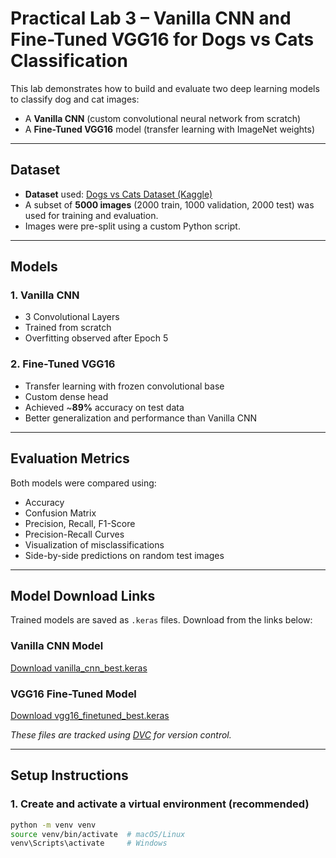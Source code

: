 # Practical Lab 3 – Vanilla CNN and Fine-Tuned VGG16 for Dogs vs Cats Classification

This lab demonstrates how to build and evaluate two deep learning models to classify dog and cat images:

- A **Vanilla CNN** (custom convolutional neural network from scratch)
- A **Fine-Tuned VGG16** model (transfer learning with ImageNet weights)

---

## Dataset

- **Dataset** used: [Dogs vs Cats Dataset (Kaggle)](https://www.kaggle.com/datasets/biaiscience/dogs-vs-cats)
- A subset of **5000 images** (2000 train, 1000 validation, 2000 test) was used for training and evaluation.
- Images were pre-split using a custom Python script.

---

##  Models

### 1. Vanilla CNN
- 3 Convolutional Layers
- Trained from scratch
- Overfitting observed after Epoch 5

### 2. Fine-Tuned VGG16
- Transfer learning with frozen convolutional base
- Custom dense head
- Achieved ~**89%** accuracy on test data
- Better generalization and performance than Vanilla CNN

---

##  Evaluation Metrics

Both models were compared using:

- Accuracy
- Confusion Matrix
- Precision, Recall, F1-Score
- Precision-Recall Curves
- Visualization of misclassifications
- Side-by-side predictions on random test images

---

##  Model Download Links

Trained models are saved as `.keras` files. Download from the links below:

### Vanilla CNN Model
[ Download vanilla_cnn_best.keras](https://stuconestogacon-my.sharepoint.com/:u:/g/personal/akondeti7046_conestogac_on_ca/ETRrNrRqVINOqdQqN6Y9Hx8BOG0NSK7fhNTZ6Dg2nJO_CQ?e=DFe3rn)

### VGG16 Fine-Tuned Model
[ Download vgg16_finetuned_best.keras](https://stuconestogacon-my.sharepoint.com/:u:/g/personal/akondeti7046_conestogac_on_ca/ERFNfdBA_VdImxlWE4RTAgkBATfFy5NBEnGIQre2QQUkBQ?e=RGbhqy)

*These files are tracked using [DVC](https://dvc.org/) for version control.*

---

##  Setup Instructions

### 1. Create and activate a virtual environment (recommended)

```bash
python -m venv venv
source venv/bin/activate  # macOS/Linux
venv\Scripts\activate     # Windows
